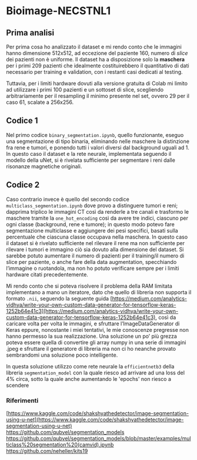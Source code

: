 # Bioimage-NECSTNL1

## Prima analisi

Per prima cosa ho analizzato il dataset e mi rendo conto che le immagini hanno dimensione 512x512, ad eccezione del paziente 160, numero di *slice* dei pazienti non è uniforme. Il dataset ha a disposizione solo la ************maschera************ per i primi 209 pazienti che idealmente costituirebbero il quantitativo di dati necessario per training e validation, con i restanti casi dedicati al testing. 

Tuttavia, per i limiti hardware dovuti alla versione gratuita di Colab mi limito ad utilizzare i primi 100 pazienti e un sottoset di slice, scegliendo arbitrariamente per il resampling il minimo presente nel set, ovvero 29 per il caso 61, scalate a 256x256.

## Codice 1

Nel primo codice `binary_segmentation.ipynb`, quello funzionante, eseguo una segmentazione di tipo binaria, eliminando nelle maschere la distinzione fra rene e tumori, e ponendo tutti i valori diversi dal background uguali ad 1. In questo caso il dataset e la rete neurale, implementata seguendo il modello della uNet, si è rivelata sufficiente per segmentare i reni dalle risonanze magnetiche originali.

## Codice 2

Caso contrario invece è quello del secondo codice `multiclass_segmentation.ipynb` dove provo a distinguere tumori e reni; dapprima triplico le immagini CT così da renderle a tre canali e trasformo le maschere tramite la `one_hot_encoding` così da avere tre indici, ciascuno per ogni classe (background, rene e tumore); in questo modo potevo fare segmentazione multiclasse e aggiungere dei pesi specifici, basati sulla percentuale che ciascuna classe occupava nella maschera. In questo caso il dataset si è rivelato sufficiente nel rilevare il rene ma non sufficiente per rilevare i tumori e immagino ciò sia dovuto alla dimensione del dataset. Si sarebbe potuto aumentare il numero di pazienti per il training/il numero di slice per paziente, o anche fare della data augmentation, specchiando l’immagine o ruotandola, ma non ho potuto verificare sempre per i limiti hardware citati precedentemente.

Mi rendo conto che si poteva risolvere il problema della RAM limitata implementano a mano un iteratore, dato che quello di libreria non supporta il formato `.nii`, seguendo la seguente guida [https://medium.com/analytics-vidhya/write-your-own-custom-data-generator-for-tensorflow-keras-1252b64e41c3](https://medium.com/analytics-vidhya/write-your-own-custom-data-generator-for-tensorflow-keras-1252b64e41c3), così da caricare volta per volta le immagini, e sfruttare l’ImageDataGenerator di Keras eppure, nonostante i miei tentativi, le mie conoscenze pregresse non hanno permesso la sua realizzazione. Una soluzione un po’ più grezza poteva essere quella di convertire gli array numpy in una serie di immagini .jpeg e sfruttare il generatore di libreria ma non ci ho neanche provato sembrandomi una soluzione poco intelligente.

In questa soluzione utilizzo come rete neurale la `efficientnetb3` della libreria `segmentation_model` con la quale riesco ad arrivare ad una loss del 4% circa, sotto la quale anche aumentando le 'epochs' non riesco a scendere

### Riferimenti
[https://www.kaggle.com/code/shakshyathedetector/image-segmentation-using-u-net](https://www.kaggle.com/code/shakshyathedetector/image-segmentation-using-u-net)
https://github.com/qubvel/segmentation_models
https://github.com/qubvel/segmentation_models/blob/master/examples/multiclass%20segmentation%20(camvid).ipynb
https://github.com/neheller/kits19
